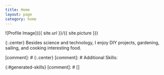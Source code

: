 ```yaml
---
title: Home
layout: page
category: home
---
```

![Profile Image]({{ site.url }}/{{ site.picture }})

{:.center}
Besides science and technology, I enjoy DIY projects, gardening, sailing, and cooking interesting food.

[comment]: # {:.center}
[comment]: # Additional Skills:

{:#generated-skills}
[comment]: # []
